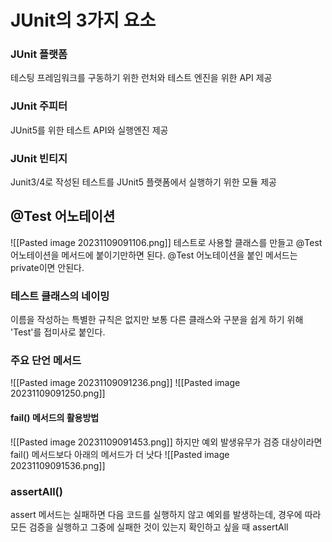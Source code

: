 # JUnit의 3가지 요소
### JUnit 플랫폼
테스팅 프레임워크를 구동하기 위한 런처와 테스트 엔진을 위한 API 제공
### JUnit 주피터
JUnit5를 위한 테스트 API와 실행엔진 제공
### JUnit 빈티지
Junit3/4로 작성된 테스트를 JUnit5 플랫폼에서 실행하기 위한 모듈 제공

## @Test 어노테이션
![[Pasted image 20231109091106.png]]
테스트로 사용할 클래스를 만들고 @Test 어노테이션을 메서드에 붙이기만하면 된다.
@Test 어노테이션을 붙인 메서드는 private이면 안된다.
### 테스트 클래스의 네이밍
이름을 작성하는 특별한 규칙은 없지만 보통 다른 클래스와 구분을 쉽게 하기 위해 'Test'를 접미사로 붙인다.

### 주요 단언 메서드
![[Pasted image 20231109091236.png]]
![[Pasted image 20231109091250.png]]
#### fail() 메서드의 활용방법
![[Pasted image 20231109091453.png]]
하지만 예외 발생유무가 검증 대상이라면 fail() 메서드보다 아래의 메서드가 더 낫다
![[Pasted image 20231109091536.png]]

### assertAll()
assert 메서드는 실패하면 다음 코드를 실행하지 않고 예외를 발생하는데, 경우에 따라 모든 검증을 실행하고 그중에 실패한 것이 있는지 확인하고 싶을 때 assertAll